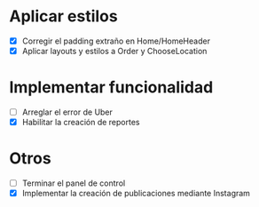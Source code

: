 # Aplicar estilos
+ [x] Corregir el padding extraño en Home/HomeHeader
+ [x] Aplicar layouts y estilos a Order y ChooseLocation

# Implementar funcionalidad
+ [ ] Arreglar el error de Uber
+ [x] Habilitar la creación de reportes

# Otros
+ [ ] Terminar el panel de control
+ [x] Implementar la creación de publicaciones mediante Instagram
